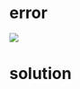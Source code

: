 # error

![](https://images.velog.io/images/ww3ysq/post/a6ede8f5-3608-446d-942a-d19acee18432/image.png)

# solution
